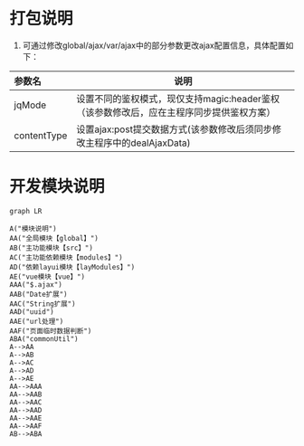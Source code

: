 # 打包说明
1. 可通过修改global/ajax/var/ajax中的部分参数更改ajax配置信息，具体配置如下：

|参数名|说明|
|:-----  |-----                           |
|jqMode|设置不同的鉴权模式，现仅支持magic:header鉴权（该参数修改后，应在主程序同步提供鉴权方案）|
|contentType|设置ajax:post提交数据方式(该参数修改后须同步修改主程序中的dealAjaxData)|

# 开发模块说明
```mermaid
graph LR

A("模块说明")
AA("全局模块【global】")
AB("主功能模块【src】")
AC("主功能依赖模块【modules】")
AD("依赖layui模块【layModules】")
AE("vue模块【vue】")
AAA("$.ajax")
AAB("Date扩展")
AAC("String扩展")
AAD("uuid")
AAE("url处理")
AAF("页面临时数据判断")
ABA("commonUtil")
A-->AA
A-->AB
A-->AC
A-->AD
A-->AE
AA-->AAA
AA-->AAB
AA-->AAC
AA-->AAD
AA-->AAE
AA-->AAF
AB-->ABA
```